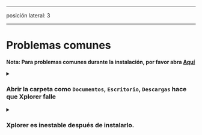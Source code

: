 - - -
posición lateral: 3
- - -

# Problemas comunes

**Nota: Para problemas comunes durante la instalación, por favor abra [Aquí](/docs/install/#common-problems)**

<details>
<summary>

### Abrir la carpeta como `Documentos`, `Escritorio`, `Descargas` hace que Xplorer falle

</summary>

Disable the [`Extract exe file icon and make it as preview`](/docs/guides/setting/#extract-exe-file-icon-and-make-it-a-preview) setting.

Also, please make sure that windows defender isn't blocking Xplorer from accessing your documents.

</details>

<details>
<summary>

### Xplorer es inestable después de instalarlo.

</summary>

Simply restart, Xplorer will fix itself, if it doesn't, please address an issue [here](https://github.com/kimlimjustin/xplorer/issues/new).

</details>
